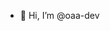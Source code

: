 - 👋 Hi, I’m @oaa-dev

<!---
oaa-dev/oaa-dev is a ✨ special ✨ repository because its `README.md` (this file) appears on your GitHub profile.
You can click the Preview link to take a look at your changes.
--->
